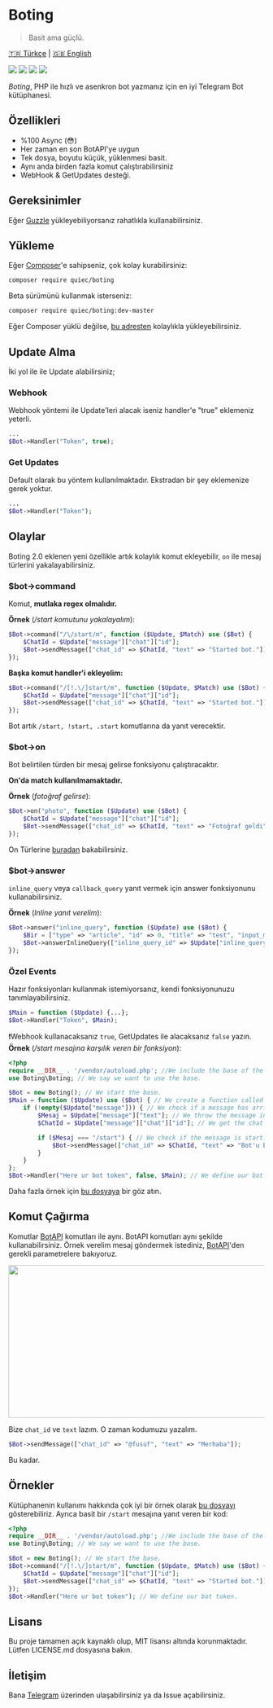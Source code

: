 # Boting
> Basit ama güçlü.

[🇹🇷 Türkçe](https://github.com/Quiec/Boting/blob/master/README-tr.md) | [🇬🇧 English](https://github.com/Quiec/Boting/blob/master/README.md)

![](https://img.shields.io/packagist/dt/quiec/boting) ![](https://img.shields.io/packagist/l/quiec/boting) ![](https://img.shields.io/packagist/php-v/quiec/boting) ![](https://img.shields.io/packagist/v/quiec/boting)


_Boting_, PHP ile hızlı ve asenkron bot yazmanız için en iyi Telegram Bot kütüphanesi.

## Özellikleri
* %100 Async (😳)
* Her zaman en son BotAPI'ye uygun
* Tek dosya, boyutu küçük, yüklenmesi basit.
* Aynı anda birden fazla komut çalıştırabilirsiniz
* WebHook & GetUpdates desteği. 
## Gereksinimler
Eğer [Guzzle](http://docs.guzzlephp.org/en/stable/overview.html#requirements) yükleyebiliyorsanız rahatlıkla kullanabilirsiniz.

## Yükleme
Eğer [Composer](https://getcomposer.org/download/)'e sahipseniz, çok kolay kurabilirsiniz:

``` sh
composer require quiec/boting
```

Beta sürümünü kullanmak isterseniz:

``` sh
composer require quiec/boting:dev-master
```

Eğer Composer yüklü değilse, [bu adresten](https://getcomposer.org/download/) kolaylıkla yükleyebilirsiniz.

## Update Alma
İki yol ile ile Update alabilirsiniz;

### Webhook
Webhook yöntemi ile Update'leri alacak iseniz handler'e "true" eklemeniz yeterli.

```php
...
$Bot->Handler("Token", true);
```
### Get Updates
Default olarak bu yöntem kullanılmaktadır. Ekstradan bir şey eklemenize gerek yoktur.
```php
...
$Bot->Handler("Token");
```


## Olaylar
Boting 2.0 eklenen yeni özellikle artık kolaylık komut ekleyebilir, `on` ile mesaj türlerini yakalayabilirsiniz.
### $bot->command
Komut, **mutlaka regex olmalıdır.**

**Örnek** (_/start komutunu yakalayalım_):

```php
$Bot->command("/\/start/m", function ($Update, $Match) use ($Bot) {
    $ChatId = $Update["message"]["chat"]["id"]; 
    $Bot->sendMessage(["chat_id" => $ChatId, "text" => "Started bot."]);
});
```
**Başka komut handler'i ekleyelim:**
```php
$Bot->command("/[!.\/]start/m", function ($Update, $Match) use ($Bot) {
    $ChatId = $Update["message"]["chat"]["id"]; 
    $Bot->sendMessage(["chat_id" => $ChatId, "text" => "Started bot."]);
});
```
Bot artık `/start, !start, .start` komutlarına da yanıt verecektir.

### $bot->on
Bot belirtilen türden bir mesaj gelirse fonksiyonu çalıştıracaktır.

**On'da match kullanılmamaktadır.**

**Örnek** (_fotoğraf gelirse_):
```php
$Bot->on("photo", function ($Update) use ($Bot) {
    $ChatId = $Update["message"]["chat"]["id"]; 
    $Bot->sendMessage(["chat_id" => $ChatId, "text" => "Fotoğraf geldi"]);
});
```
On Türlerine [buradan](https://core.telegram.org/bots/api#message) bakabilirsiniz.

### $bot->answer
`inline_query` veya `callback_query` yanıt vermek için answer fonksiyonunu kullanabilirsiniz.

**Örnek** (_Inline yanıt verelim_):
```php
$Bot->answer("inline_query", function ($Update) use ($Bot) {
    $Bir = ["type" => "article", "id" => 0, "title" => "test", "input_message_content" => ["message_text" => "This bot created by Boting..."]];
    $Bot->answerInlineQuery(["inline_query_id" => $Update["inline_query"]["id"], "results" => json_encode([$Bir])]);    
});
```

### Özel Events
Hazır fonksiyonları kullanmak istemiyorsanız, kendi fonksiyonunuzu tanımlayabilirsiniz.
```php
$Main = function ($Update) {...};
$Bot->Handler("Token", $Main);
```

❗️Webhook kullanacaksanız `true`, GetUpdates ile alacaksanız `false` yazın.
**Örnek** (_/start mesajına karşılık veren bir fonksiyon_):
```php
<?php
require __DIR__ . '/vendor/autoload.php'; //We include the base of the bot.
use Boting\Boting; // We say we want to use the base.

$Bot = new Boting(); // We start the base.
$Main = function ($Update) use ($Bot) { // We create a function called Main.
    if (!empty($Update["message"])) { // We check if a message has arrived.
        $Mesaj = $Update["message"]["text"]; // We throw the message into the variable.
        $ChatId = $Update["message"]["chat"]["id"]; // We get the chat id to send messages.

        if ($Mesaj === "/start") { // We check if the message is start.
            $Bot->sendMessage(["chat_id" => $ChatId, "text" => "Bot'u başlattınız."]); // We use the sendMessage function.
        }
    }
};
$Bot->Handler("Here ur bot token", false, $Main); // We define our bot token and function.
```

Daha fazla örnek için [bu dosyaya](https://github.com/Quiec/Boting/blob/master/example.php) bir göz atın.

## Komut Çağırma
Komutlar [BotAPI](https://core.telegram.org/bots/api) komutları ile aynı. BotAPI komutları aynı şekilde kullanabilirsiniz.
Örnek verelim mesaj göndermek istediniz, [BotAPI](https://core.telegram.org/bots/api#sendmessage)'den gerekli parametrelere bakıyoruz.

<img src="https://i.hizliresim.com/CVaBQE.png" width=600 height=300>

Bize `chat_id` ve `text` lazım. O zaman kodumuzu yazalım.

```php
$Bot->sendMessage(["chat_id" => "@fusuf", "text" => "Merhaba"]);
```

Bu kadar.

## Örnekler
Kütüphanenin kullanımı hakkında çok iyi bir örnek olarak [bu dosyayı](https://github.com/Quiec/Boting/blob/master/example.php) gösterebiliriz.
Ayrıca basit bir `/start` mesajına yanıt veren bir kod:

```php
<?php
require __DIR__ . '/vendor/autoload.php'; //We include the base of the bot.
use Boting\Boting; // We say we want to use the base.

$Bot = new Boting(); // We start the base.
$Bot->command("/[!.\/]start/m", function ($Update, $Match) use ($Bot) {
    $ChatId = $Update["message"]["chat"]["id"]; 
    $Bot->sendMessage(["chat_id" => $ChatId, "text" => "Started bot."]);
});
$Bot->Handler("Here ur bot token"); // We define our bot token.
```

## Lisans
Bu proje tamamen açık kaynaklı olup, MIT lisansı altında korunmaktadır. Lütfen LICENSE.md dosyasına bakın.

## İletişim
Bana [Telegram](https://t.me/fusuf) üzerinden ulaşabilirsiniz ya da Issue açabilirsiniz.
